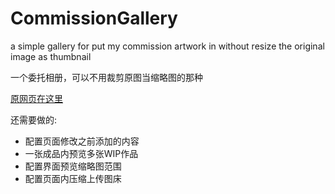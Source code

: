 # CommissionGallery
a simple gallery for put my commission artwork in without resize the original image as thumbnail

一个委托相册，可以不用裁剪原图当缩略图的那种

[原网页在这里][1]</br>

还需要做的:

 - 配置页面修改之前添加的内容
 - 一张成品内预览多张WIP作品
 - 配置界面预览缩略图范围
 - 配置页面内压缩上传图床

  [1]: https://github.com/materializegallery/materialize-gallery-theme
